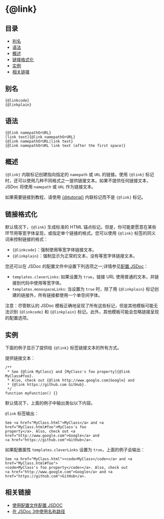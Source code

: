 <!--
title: {@link}
order: 331
author: yuer
-->

# {@link}

## 目录

- [别名](#别名)
- [语法](#语法)
- [概述](#概述)
- [链接格式化](#链接格式化)
- [实例](#实例)
- [相关链接](#相关链接)

## 别名

```
{@linkcode}
{@linkplain}
```

## 语法

```
{@link namepathOrURL}
[link text]{@link namepathOrURL}
{@link namepathOrURL|link text}
{@link namepathOrURL link text (after the first space)}
```

## 概述

`{@link}` 内联标记创建指向指定的 `namepath` 或 `URL` 的链接。使用 `{@link}` 标记时，还可以使用几种不同格式之一提供链接文本。如果不提供任何链接文本，JSDoc 将使用 `namepath` 或 `URL` 作为链接文本。

如果需要链接到教程，请使用 [{@tutorial}](./tags-tutorial.md) 内联标记而不是 `{@link}` 标记。

## 链接格式化

默认情况下，`{@link}` 生成标准的 HTML 锚点标记。但是，你可能更愿意在某些环节用等宽字体呈现，或指定单个链接的格式。您可以使用 `{@link}` 标签的同义词来控制链接的格式：

- `{@linkcode}`：强制使用等宽字体链接文本。
- `{@linkplain}`：强制显示为正常的文本，没有等宽字体链接文本。

您还可以在 JSDoc 的配置文件中设置下列选项之一;详情参见[配置 JSDoc](./about-configuring-jsdoc.md)：

- `templates.cleverLinks`: 如果设置为 `true`，链接 URL 使用普通的文本，并链接到代码中使用等宽字体。
- `templates.monospaceLinks`: 当设置为 `true` 时，除了用 `{@linkplain}` 标记创建的链接外，所有链接都使用一个单空间字体。

注意：尽管默认的 JSDoc 模板正确地呈现了所有这些标记，但是其他模板可能无法识别 `{@linkcode}` 和 `{@linkplain}` 标记。此外，其他模板可能会忽略链接呈现的配置选项。

## 实例

下面的例子显示了提供给 `{@link}` 标签链接文本的所有方式。

提供链接文本：

```
/**
 * See {@link MyClass} and [MyClass's foo property]{@link MyClass#foo}.
 * Also, check out {@link http://www.google.com|Google} and
 * {@link https://github.com GitHub}.
 */
function myFunction() {}
```

默认情况下，上面的例子中输出类似以下内容。

`@link` 标签输出：

```
See <a href="MyClass.html">MyClass</a> and <a href="MyClass.html#foo">MyClass's foo
property</a>. Also, check out <a href="http://www.google.com">Google</a> and
<a href="https://github.com">GitHub</a>.
```

如果配置属性 `templates.cleverLinks` 设置为 `true`，上面的例子会输出：

```
See <a href="MyClass.html"><code>MyClass</code></a> and <a href="MyClass.html#foo">
<code>MyClass's foo property</code></a>. Also, check out
<a href="http://www.google.com">Google</a> and <a href="https://github.com">GitHub</a>.
```

## 相关链接

- [使用配置文件配置 JSDOC](./about-configuring-jsdoc.md)
- [在 JSDoc 3中使用名称路径](./about-namepaths.md)
